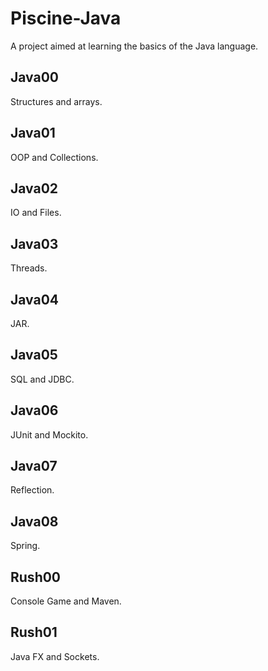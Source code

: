 # Piscine-Java
A project aimed at learning the basics of the Java language. </br>

## Java00
Structures and arrays. </br>
## Java01
OOP and Collections. </br>
## Java02
IO and Files. </br>
## Java03
Threads. </br>
## Java04
JAR. </br>
## Java05
SQL and JDBC. </br>
## Java06
JUnit and Mockito. </br>
## Java07
Reflection. </br>
## Java08
Spring. </br>
## Rush00
Console Game and Maven. </br>
## Rush01
Java FX and Sockets. </br>
